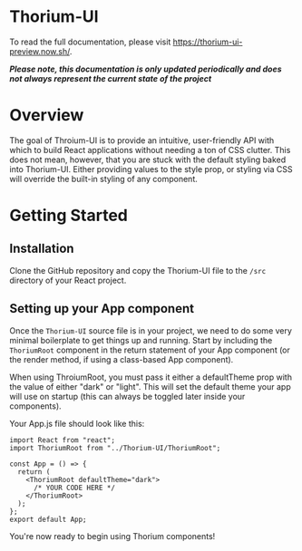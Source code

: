 # Thorium-UI
To read the full documentation, please visit https://thorium-ui-preview.now.sh/.

***Please note, this documentation is only updated periodically and does not always represent the current state of the project***
# Overview
The goal of Throium-UI is to provide an intuitive, user-friendly API with which to build React applications without needing a ton of CSS clutter. This does not mean, however, that you are stuck with the default styling baked into Thorium-UI. Either providing values to the style prop, or styling via CSS will override the built-in styling of any component.

# Getting Started
## Installation
Clone the GitHub repository and copy the Thorium-UI file to the `/src` directory of your React project.

## Setting up your App component
Once the `Thorium-UI` source file is in your project, we need to do some very minimal boilerplate to get things up and running. Start by including the `ThoriumRoot` component in the return statement of your App component (or the render method, if using a class-based App component).

When using ThroiumRoot, you must pass it either a defaultTheme prop with the value of either "dark" or "light". This will set the default theme your app will use on startup (this can always be toggled later inside your components).

Your App.js file should look like this:

```
import React from "react";
import ThoriumRoot from "../Thorium-UI/ThoriumRoot";

const App = () => {
  return (
    <ThoriumRoot defaultTheme="dark">
      /* YOUR CODE HERE */
    </ThoriumRoot>
  );
};
export default App;
```

You're now ready to begin using Thorium components!
